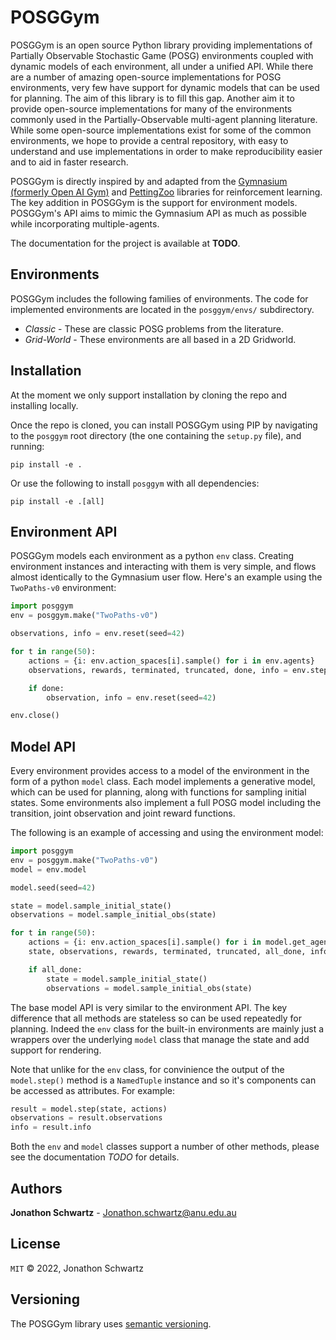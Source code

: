 # POSGGym

POSGGym is an open source Python library providing implementations of Partially Observable Stochastic Game (POSG) environments coupled with dynamic models of each environment, all under a unified API. While there are a number of amazing open-source implementations for POSG environments, very few have support for dynamic models that can be used for planning. The aim of this library is to fill this gap. Another aim it to provide open-source implementations for many of the environments commonly used in the Partially-Observable multi-agent planning literature. While some open-source implementations exist for some of the common environments, we hope to provide a central repository, with easy to understand and use implementations in order to make reproducibility easier and to aid in faster research.

POSGGym is directly inspired by and adapted from the [Gymnasium (formerly Open AI Gym)](https://gymnasium.farama.org/) and [PettingZoo](https://pettingzoo.farama.org/) libraries for reinforcement learning. The key addition in POSGGym is the support for environment models. POSGGym's API aims to mimic the Gymnasium API as much as possible while incorporating multiple-agents.

The documentation for the project is available at **TODO**.


## Environments

POSGGym includes the following families of environments. The code for implemented environments are located in the `posggym/envs/` subdirectory.

- *Classic* - These are classic POSG problems from the literature.
- *Grid-World* - These environments are all based in a 2D Gridworld.


## Installation

At the moment we only support installation by cloning the repo and installing locally.

Once the repo is cloned, you can install POSGGym using PIP by navigating to the `posggym` root directory (the one containing the `setup.py` file), and running:

```
pip install -e .
```

Or use the following to install `posggym` with all dependencies:

```
pip install -e .[all]
```


## Environment API

POSGGym models each environment as a python `env` class. Creating environment instances and interacting with them is very simple, and flows almost identically to the Gymnasium user flow. Here's an example using the `TwoPaths-v0` environment:

```python
import posggym
env = posggym.make("TwoPaths-v0")

observations, info = env.reset(seed=42)

for t in range(50):
	actions = {i: env.action_spaces[i].sample() for i in env.agents}
	observations, rewards, terminated, truncated, done, info = env.step(actions)

	if done:
		observation, info = env.reset(seed=42)

env.close()
```


## Model API

Every environment provides access to a model of the environment in the form of a python `model` class. Each model implements a generative model, which can be used for planning, along with functions for sampling initial states. Some environments also implement a full POSG model including the transition, joint observation and joint reward functions.

The following is an example of accessing and using the environment model:


```python
import posggym
env = posggym.make("TwoPaths-v0")
model = env.model

model.seed(seed=42)

state = model.sample_initial_state()
observations = model.sample_initial_obs(state)

for t in range(50):
	actions = {i: env.action_spaces[i].sample() for i in model.get_agents(state)}
	state, observations, rewards, terminated, truncated, all_done, info = model.step(state, actions)

	if all_done:
		state = model.sample_initial_state()
		observations = model.sample_initial_obs(state)
```

The base model API is very similar to the environment API. The key difference that all methods are stateless so can be used repeatedly for planning. Indeed the `env` class for the built-in environments are mainly just a wrappers over the underlying `model` class that manage the state and add support for rendering.

Note that unlike for the `env` class, for convinience the output of the `model.step()` method is a `NamedTuple` instance and so it's components can be accessed as attributes. For example:

```python
result = model.step(state, actions)
observations = result.observations
info = result.info
```

Both the `env` and `model` classes support a number of other methods, please see the documentation *TODO* for details.


## Authors

**Jonathon Schwartz** - Jonathon.schwartz@anu.edu.au


## License

`MIT` © 2022, Jonathon Schwartz


## Versioning

The POSGGym library uses [semantic versioning](https://semver.org/).

